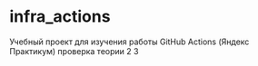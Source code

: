 # infra_actions
Учебный проект для изучения работы GitHub Actions (Яндекс Практикум)
проверка теории 2 3
